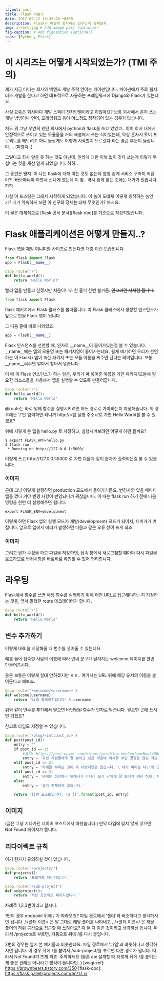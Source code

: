 ```yaml
---
layout: post
title: Flask 파보기
date: 2017-09-12 13:32:20 +0300
description: Flask가 어떻게 동작하는 친구인지 살펴보자
img: i-rest.jpg # Add image post (optional)
fig-caption: # Add figcaption (optional)
tags: [Python, Flask]
---
```

# 이 시리즈는 어떻게 시작되었는가? (TMI 주의)
제가 지금 다니는 회사의 백엔드 개발 주력 언어는 파이썬입니다.
파이썬에서 주로 웹서비스 개발을 한다고 하면 대표적으로 사용하는 프레임워크에 Django와 Flask가 있는데요.

사실 요즘은 회사마다 개발 스펙이 천차만별이라고 하잖아요?
보통 회사에서 흔히 쓰는 개발 방법이나 언어, 프레임워크 등이 어느정도 정착되어 있는 경우가 많습니다. 

저도 뭐 그냥 우연히 왔던 회사에서 python과 flask를 쓰고 있었고.. 이미 회사 내에서 안정적으로 쓰이고 있는 모듈들을 거의 복붙해서 쓰는 식이었는데, 
막상 혼자서 토이 프로젝트를 해보려고 하니 놀랍게도 어떻게 시작할지 모르겠다,라는 슬픈 후문이 들립니다.... (따흐흑..)

그렇다고 회사 일을 못 하는 것도 아닌데, 원리에 대한 이해 없이 갖다 쓰는게 이렇게 무섭다는 것을 새삼 알게 되었습니다. 허허.. 

그 동안은 왠지 '어 나는 flask에 대해 아는 것도 없는데 엄청 쉽게 서비스 구축이 되잖아?!' ~~바보아니야~~ 하면서 신나게 썼는데 이 참.. 역시 쉽게 얻는 것에는 대가가 있습니다. 하하

사실 이 포스팅은 그래서 시작하게 되었습니다. 이 놈이 도대체 어떻게 동작하는 놈인가?
내가 익숙하게 쓰던 이 친구의 정체는 대체 무엇인가? 해서요.

이 글은 대체적으로 [flask 공식 문서][flask-doc]를 기준으로 작성되었습니다.

# Flask 애플리케이션은 어떻게 만들지..?
Flask 앱을 제일 미니미한 사이즈로 만든다면 대충 이런 모습입니다.

```python
from flask import Flask
app = Flask(__name__)

@app.route('/')
def hello_world():
	return 'Hello World!'
```

빨리 앱을 만들고 싶겠지만 처음이니까 한 줄씩 한번 볼까욤.
~~안그러면 저처럼 됩니다.~~

```python
from flask import Flask
```

flask 패키지에서 Flask 클래스를 불러옵니다.
이 Flask 클래스에서 생성할 인스턴스가 앞으로 만들 Flask 앱이 됩니다.

그 다음 줄에 바로 나와있죠.

```python
app = Flask(__name__)
```
Flask 인스턴스를 선언할 때, 인자로 \__name\__이 들어가있는걸 볼 수 있습니다.
\__name\__에는 앱의 모듈명 또는 패키지명이 들어가는데요, 쉽게 얘기하면 우리가 선언하는 이 Flask() 앱이 속한 패키지 또는 모듈 이름을 써주면 된다는 의미입니다.
보통 \__name\__써주면 알아서 찾아서 넣습니다.

이 때 이 Flask 인스턴스가 하는 일은, 우리가 써 넣어준 이름을 가진 패키지/모듈에 필요한 리소스들을 사용해서 앱을 실행할 수 있도록 만들어줍니다.


```python
@app.route('/')
def hello_world():
	return 'Hello World'
```

@route는 바로 밑에 함수를 실행시키려면 어느 경로로 가야하는지 지정해줍니다.
위 경우에는 '/'만 입력하면 되니까
http://<앱 실행 주소>/로 가면 Hello World를 볼 수 있겠죠?

위에 저렇게 쓴 앱을 hello.py 로 저장하고, 실행시켜보려면 어떻게 하면 될까요?

```commandline
$ export FLASK_APP=hello.py
$ flask run
 * Running on http://127.0.0.1:5000/
```

이렇게 쓰고 http\://127&#46;0&#46;0&#46;1:5000 로 가면 다음과 같이 문자가 출력되는걸 볼 수 있습니다:
### 이미지

근데 그냥 이렇게 실행하면 production 모드에서 돌아가거든요.
변경사항 있을 때마다 앱을 껐다 켜야 변경 사항이 반영되니까 귀찮습니다.
이 때는 flask run 하기 전에 다음 명령을 한번 더 실행해주면 됩니다.

```commandline
export FLASK_ENV=development
```

이렇게 하면 Flask 앱의 실행 모드가 개발(development) 모드가 되어서, 디버거가 켜집니다. 앞으로 앱에서 에러가 발생하면 다음과 같은 오류 창이 뜨게 되죠. 
### 이미지
그리고 뭔가 수정을 하고 파일을 저장하면, 접속 창에서 새로고침할 때마다 다시 파일을 로드하므로 변경사항을 바로바로 확인할 수 있어 편리합니다.

# 라우팅
Flask에서 함수를 쓰면 해당 함수를 실행하기 위해 어떤 URL로 접근해야하는지 지정하는 것을, 앞서 말했던 route 데코레이터가 합니다.

```python
@app.route('/')
def hello_world():
	return 'Hello World'
```

## 변수 추가하기
이렇게 URL을 지정해줄 때 변수를 넣어줄 수 있는데요

예를 들어 접속한 사람의 이름에 따라 안내 문구가 달라지는 welcome 페이지를 한번 만들어봅시다.

물론 보통은 이렇게 절대 안하겠지만 ㅎㅎ.. 여기서는 URL 뒤에 해당 유저의 이름을 붙여둔다고 해보죠.


```python
@app.route('/welcome/<username>')
def welcome(username):
	return '%s의 홈페이지입니다' % username
```

<!-- ![routing-welcome]({{site.baseurl}}/assets/img/post/Flask-1/routing-welcome.png) -->

위와 같이 변수를 추가해서 받으면 바인딩된 함수가 인자로 받습니다. 
필요한 곳에 쓰시면 되겠죠?

참고로 타입도 지정할 수 있습니다. 
```python
@app.route('/blog/<int:post_id>')
def post(post_id):
	entry = ''
	if post_id == 1:
		#출처: https://post.naver.com/viewer/postView.nhn?volumeNo=24688794&memberNo=6687482
		entry = '주변 사람들에게 잘 보이고 싶은 마음에 허세를 부린 경험은 많든 적든 누구에게나 있을 것입니다.'
	elif post_id == 2:
		entry = '허세를 부리는 것이 꼭 나쁘지만은 않습니다. \'내가 바라는 나\'의 모습을 의식하고, 이루고자 애쓰는 과정에서 성장으로 연결되기도 하거든요.'
	elif post_id == 3:
		entry = '문제는 성장하기 위해서가 아니라 오직 남에게 잘 보이기 위한 허세, 자기에게 없는 것을 가진 척하거나 실제와 전혀 다른 모습인 척하는 허세입니다. 이런 부류의 허세는 그저 허구에 불과합니다.'
	else:
		entry = '글이 존재하지 않습니다.'

	return '{}번 포스트입니다: \n {}'.format(post_id, entry)
```
## 이미지
(글은 그냥 지나가던 네이버 포스트에서 따왔습니다.)
만약 타입에 맞지 않게 넣으면 Not Found 페이지가 뜹니다.

## 리다이렉트 규칙
여기 한가지 유의하실 것이 있습니다.
```python
@app.route('/projects/')
def projects():
	return '프로젝트 페이지입니다.'

@app.route('/sub-project')	
def subproject():
	return '서브 프로젝트 페이지입니다.'
```
차례로 1,2,3번이라고 합시다.

1번의 경우 endpoint 뒤에 / 가 따라오죠?
파일 경로에서 '폴더'와 비슷하다고 생각하시면 됩니다.
/<폴더 이름> 은 말 그대로 해당 폴더를 나타내고 ,
/<폴더 이름>/ 은 해당 폴더의 하위 공간으로 접근할 때 쓰잖아요?
즉 둘 다 같은 것이라고 생각하심 됩니다.
따라서 /projects로 부르면, 자동으로 뒤에 /를 다시 붙입니다.

2번의 경우는 앞서 본 예시들과 비슷한데요.
파일 경로에서 '파일'과 비슷하다고 생각하시면 됩니다.
이 경우 뒤에 /를 붙여서 /sub-project/를 부르면 다른 경로가 됩니다.
따라서 Not Found가 뜨게 되죠.
주의하세요 
(물론 api 설계할 때 저렇게 뒤에 /를 붙이는게 좋은 관례는 아니라고 생각이 듭니다만..)
[wsgi-ref]: https://brownbears.tistory.com/350
[flask-doc]: https://flask.palletsprojects.com/en/1.1.x/